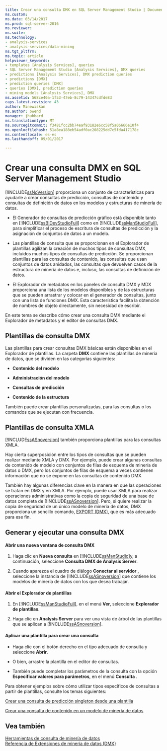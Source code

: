 ```yaml
---
title: Crear una consulta DMX en SQL Server Management Studio | Documentos de Microsoft
ms.custom: 
ms.date: 03/14/2017
ms.prod: sql-server-2016
ms.reviewer: 
ms.suite: 
ms.technology:
- analysis-services
- analysis-services/data-mining
ms.tgt_pltfrm: 
ms.topic: article
helpviewer_keywords:
- templates [Analysis Services], queries
- SQL Server Management Studio [Analysis Services], DMX queries
- predictions [Analysis Services], DMX prediction queries
- predictions [DMX]
- prediction queries [DMX]
- queries [DMX], prediction queries
- mining models [Analysis Services], DMX
ms.assetid: 568ce40a-1f53-47eb-8c79-14347cdfde83
caps.latest.revision: 43
author: Minewiskan
ms.author: owend
manager: jhubbard
ms.translationtype: MT
ms.sourcegitcommit: f3481fcc2bb74eaf93182e6cc58f5a06666e10f4
ms.openlocfilehash: 51a8ea188eb54adf0ac208225dd7c5fda417178c
ms.contentlocale: es-es
ms.lasthandoff: 09/01/2017

---
```

# <a name="create-a-dmx-query-in-sql-server-management-studio"></a>Crear una consulta DMX en SQL Server Management Studio
  [!INCLUDE[ssNoVersion](../../includes/ssnoversion-md.md)] proporciona un conjunto de características para ayudarle a crear consultas de predicción, consultas de contenido y consultas de definición de datos en los modelos y estructuras de minería de datos.  
  
-   El Generador de consultas de predicción gráfico está disponible tanto en [!INCLUDE[ssBIDevStudioFull](../../includes/ssbidevstudiofull-md.md)] como en [!INCLUDE[ssManStudioFull](../../includes/ssmanstudiofull-md.md)], para simplificar el proceso de escritura de consultas de predicción y la asignación de conjuntos de datos a un modelo.  
  
-   Las plantillas de consulta que se proporcionan en el Explorador de plantillas agilizan la creación de muchos tipos de consultas DMX, incluidos muchos tipos de consultas de predicción. Se proporcionan plantillas para las consultas de contenido, las consultas que usan conjuntos de datos anidados, las consultas que devuelven casos de la estructura de minería de datos e, incluso, las consultas de definición de datos.  
  
-   El Explorador de metadatos en los paneles de consulta DMX y MDX proporciona una lista de los modelos disponibles y de las estructuras que se pueden arrastrar y colocar en el generador de consultas, junto con una lista de funciones DMX. Esta característica facilita la obtención de nombres de objeto directamente, sin necesidad de escribir.  
  
 En este tema se describe cómo crear una consulta DMX mediante el Explorador de metadatos y el editor de consultas DMX.  
  
##  <a name="BKMK_Templates"></a> Plantillas de consulta DMX  
 Las plantillas para crear consultas DMX básicas están disponibles en el Explorador de plantillas. La carpeta **DMX** contiene las plantillas de minería de datos, que se dividen en las categorías siguientes:  
  
-   **Contenido del modelo**  
  
-   **Administración del modelo**  
  
-   **Consultas de predicción**  
  
-   **Contenido de la estructura**  
  
 También puede crear plantillas personalizadas, para las consultas o los comandos que se ejecutan con frecuencia.  
  
## <a name="xmla-query-templates"></a>Plantillas de consulta XMLA  
 [!INCLUDE[ssASnoversion](../../includes/ssasnoversion-md.md)] también proporciona plantillas para las consultas XMLA.  
  
 Hay cierta superposición entre los tipos de consultas que se pueden realizar mediante XMLA y DMX. Por ejemplo, puede crear algunas consultas de contenido de modelo con conjuntos de filas de esquema de minería de datos o DMX, pero los conjuntos de filas de esquema a veces contienen información que no se expone en las consultas de contenido DMX.  
  
 También hay algunas diferencias clave en la manera en que las operaciones se tratan en DMX y en XMLA. Por ejemplo, puede usar XMLA para realizar operaciones administrativas como la copia de seguridad de una base de datos completa de [!INCLUDE[ssASnoversion](../../includes/ssasnoversion-md.md)]. Pero, si quiere realizar la copia de seguridad de un único modelo de minería de datos, DMX proporciona un sencillo comando, [EXPORT &#40;DMX&#41;](../../dmx/export-dmx.md), que es más adecuado para ese fin.  
  
##  <a name="BKMK_Building_Queries"></a> Generar y ejecutar una consulta DMX  
  
#### <a name="open-a-new-dmx-query-window"></a>Abrir una nueva ventana de consulta DMX  
  
1.  Haga clic en **Nueva consulta** en [!INCLUDE[ssManStudio](../../includes/ssmanstudio-md.md)]y, a continuación, seleccione **Consulta DMX de Analysis Server**.  
  
2.  Cuando aparezca el cuadro de diálogo **Conectar al servidor** , seleccione la instancia de [!INCLUDE[ssASnoversion](../../includes/ssasnoversion-md.md)] que contiene los modelos de minería de datos con los que desea trabajar.  
  
#### <a name="open-template-explorer"></a>Abrir el Explorador de plantillas  
  
1.  En [!INCLUDE[ssManStudioFull](../../includes/ssmanstudiofull-md.md)], en el menú **Ver,** seleccione **Explorador de plantillas**.  
  
2.  Haga clic en **Analysis Server** para ver una vista de árbol de las plantillas que se aplican a [!INCLUDE[ssASnoversion](../../includes/ssasnoversion-md.md)].  
  
#### <a name="apply-a-template-to-build-a-query"></a>Aplicar una plantilla para crear una consulta  
  
-   Haga clic con el botón derecho en el tipo adecuado de consulta y seleccione **Abrir**.  
  
-   O bien, arrastre la plantilla en el editor de consultas.  
  
-   También puede completar los parámetros de la consulta con la opción **Especificar valores para parámetros**, en el menú **Consulta** .  
  
 Para obtener ejemplos sobre cómo utilizar tipos específicos de consultas a partir de plantillas, consulte los temas siguientes:  
  
 [Crear una consulta de predicción singleton desde una plantilla](../../analysis-services/data-mining/create-a-singleton-prediction-query-from-a-template.md)  
  
 [Crear una consulta de contenido en un modelo de minería de datos](../../analysis-services/data-mining/create-a-content-query-on-a-mining-model.md)  
  
## <a name="see-also"></a>Vea también  
 [Herramientas de consulta de minería de datos](../../analysis-services/data-mining/data-mining-query-tools.md)   
 [Referencia de Extensiones de minería de datos &#40;DMX&#41;](../../dmx/data-mining-extensions-dmx-reference.md)  
  
  
